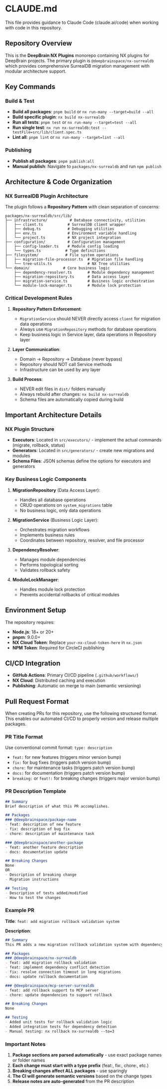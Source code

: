 # CLAUDE.md

This file provides guidance to Claude Code (claude.ai/code) when working with code in this repository.

## Repository Overview

This is the **DeepBrain NX Plugins** monorepo containing NX plugins for DeepBrain projects. The primary plugin is `@deepbrainspace/nx-surrealdb` which provides comprehensive SurrealDB migration management with modular architecture support.

## Key Commands

### Build & Test
- **Build all packages**: `pnpm build` or `nx run-many --target=build --all`
- **Build specific plugin**: `nx build nx-surrealdb`
- **Run all tests**: `pnpm test` or `nx run-many --target=test --all`
- **Run single test**: `nx run nx-surrealdb:test --testFile=src/lib/client.spec.ts`
- **Lint all**: `pnpm lint` or `nx run-many --target=lint --all`

### Publishing
- **Publish all packages**: `pnpm publish:all`
- **Manual publish**: Navigate to `packages/nx-surrealdb` and run `npm publish`

## Architecture & Code Organization

### NX SurrealDB Plugin Architecture

The plugin follows a **Repository Pattern** with clean separation of concerns:

```
packages/nx-surrealdb/src/lib/
├── infrastructure/          # Database connectivity, utilities
│   ├── client.ts           # SurrealDB client wrapper
│   ├── debug.ts            # Debugging utilities
│   ├── env.ts              # Environment variable handling
│   └── project.ts          # NX project integration
├── configuration/          # Configuration management
│   ├── config-loader.ts    # Module config loading
│   └── types.ts           # Type definitions
├── filesystem/            # File system operations
│   ├── migration-file-processor.ts  # Migration file handling
│   └── tree-utils.ts                # NX Tree utilities
└── domain/               # Core business logic
    ├── dependency-resolver.ts       # Module dependency management
    ├── migration-repository.ts      # Data access layer
    ├── migration-service.ts         # Business logic orchestration
    └── module-lock-manager.ts       # Module lock protection
```

### Critical Development Rules

1. **Repository Pattern Enforcement**:
   - `MigrationService` should NEVER directly access `client` for migration data operations
   - Always use `MigrationRepository` methods for database operations
   - Keep business logic in Service layer, data operations in Repository layer

2. **Layer Communication**:
   - Domain → Repository → Database (never bypass)
   - Repository should NOT call Service methods
   - Infrastructure can be used by any layer

3. **Build Process**:
   - NEVER edit files in `dist/` folders manually
   - Always rebuild after changes: `nx build nx-surrealdb`
   - Schema files are automatically copied during build

## Important Architecture Details

### NX Plugin Structure
- **Executors**: Located in `src/executors/` - implement the actual commands (migrate, rollback, status)
- **Generators**: Located in `src/generators/` - create new migrations and modules
- **Schema Files**: JSON schemas define the options for executors and generators

### Key Business Logic Components

1. **MigrationRepository** (Data Access Layer):
   - Handles all database operations
   - CRUD operations on `system_migrations` table
   - No business logic, only data operations

2. **MigrationService** (Business Logic Layer):
   - Orchestrates migration workflows
   - Implements business rules
   - Coordinates between repository, resolver, and file processor

3. **DependencyResolver**:
   - Manages module dependencies
   - Performs topological sorting
   - Validates rollback safety

4. **ModuleLockManager**:
   - Handles module lock protection
   - Prevents accidental rollbacks of critical modules

## Environment Setup

The repository requires:
- **Node.js**: 18+ or 20+
- **pnpm**: 9.0.0+
- **NX Cloud Token**: Replace `your-nx-cloud-token-here` in `nx.json`
- **NPM Token**: Required for CircleCI publishing

## CI/CD Integration

- **GitHub Actions**: Primary CI/CD pipeline (`.github/workflows/`)
- **NX Cloud**: Distributed caching and execution
- **Publishing**: Automatic on merge to main (semantic versioning)

## Pull Request Format

When creating PRs for this repository, use the following structured format. This enables our automated CI/CD to properly version and release multiple packages.

### PR Title Format
Use conventional commit format: `type: description`
- `feat:` for new features (triggers minor version bump)
- `fix:` for bug fixes (triggers patch version bump)
- `chore:` for maintenance tasks (triggers patch version bump)
- `docs:` for documentation (triggers patch version bump)
- `breaking:` or `feat!:` for breaking changes (triggers major version bump)

### PR Description Template
```markdown
## Summary
Brief description of what this PR accomplishes.

## Packages
### @deepbrainspace/package-name
- feat: description of new feature
- fix: description of bug fix
- chore: description of maintenance task

### @deepbrainspace/another-package
- feat: another feature description
- docs: documentation update

## Breaking Changes
None
OR
- Description of breaking change
- Migration instructions

## Testing
- Description of tests added/modified
- How to test the changes
```

### Example PR

**Title**: `feat: add migration rollback validation system`

**Description**:
```markdown
## Summary
This PR adds a new migration rollback validation system with dependency conflict detection to prevent data corruption during rollbacks.

## Packages
### @deepbrainspace/nx-surrealdb
- feat: add migration rollback validation
- feat: implement dependency conflict detection
- fix: resolve connection timeout in long migrations
- docs: update rollback documentation

### @deepbrainspace/mcp-server-surrealdb
- feat: add rollback support to MCP server
- chore: update dependencies to support rollback

## Breaking Changes
None

## Testing
- Added unit tests for rollback validation logic
- Added integration tests for dependency detection
- Manual testing: nx rollback nx-surrealdb --to=3
```

### Important Notes
1. **Package sections are parsed automatically** - use exact package names or folder names
2. **Each change must start with a type prefix** (feat:, fix:, chore:, etc.)
3. **Breaking changes affect ALL packages** - use sparingly
4. **The CI will generate semantic versions** based on the change types
5. **Release notes are auto-generated** from the PR description
